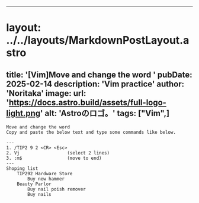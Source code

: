 
---
# layout: ../../layouts/MarkdownPostLayout.astro
title: '[Vim]Move and change the word
'
pubDate: 2025-02-14
description: 'Vim practice'
author: 'Noritaka'
image:
    url: 'https://docs.astro.build/assets/full-logo-light.png'
    alt: 'Astroのロゴ。'
tags: ["Vim",]
---


```
Move and change the word
Copy and paste the below text and type some commands like below.

---
1. /TIP2 9 2 <CR> <Esc>
2. Vj                  (select 2 lines)
3. :m$                 (move to end)
---
Shoping list
	TIP292 Hardware Store
		Buy new hammer
	Beauty Parlor
		Buy nail poish remover
		Buy nails
```
